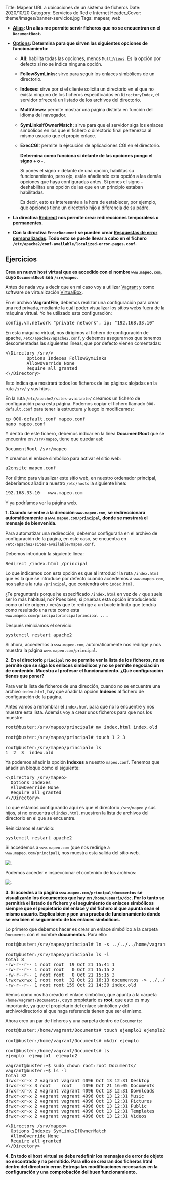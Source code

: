 Title: Mapear URL a ubicaciones de un sistema de ficheros
Date: 2020/10/20
Category: Servicios de Red e Internet
Header_Cover: theme/images/banner-servicios.jpg
Tags: mapear, web

- **[Alias](http://httpd.apache.org/docs/2.4/mod/mod_alias.html#alias): Un alias me permite servir ficheros que no se encuentran en el `DocumentRoot`.**

- **[Options](http://httpd.apache.org/docs/2.4/mod/core.html#options): Determina para que sirven las siguientes opciones de funcionamiento:**

    - **All:** habilita todas las opciones, menos `MultiViews`. Es la opción por defecto si no se indica ninguna opción.

    - **FollowSymLinks:** sirve para seguir los enlaces simbólicos de un directorio.

    - **Indexes:** sirve por si el cliente solicita un directorio en el que no exista ninguno de los ficheros especificados en `DirectoryIndex`, el servidor ofrecerá un listado de los archivos del directorio.

    - **MultiViews:** permite mostrar una página distinta en función del idioma del navegador.

    - **SymLinksIfOwnerMatch:** sirve para que el servidor siga los enlaces simbólicos en los que el fichero o directorio final pertenezca al mismo usuario que el propio enlace.

    - **ExecCGI:** permite la ejecución de aplicaciones CGI en el directorio.


      **Determina como funciona si delante de las opciones pongo el signo + o -.**

      Si pones el signo **+** delante de una opción, habilitas su funcionamiento, pero ojo, estás añadiendo esta opción a las demás opciones que haya configuradas antes. Si pones el signo **-** deshabilitas una opción de las que en un principio estaban habilitadas.

      Es decir, esto es interesante a la hora de establecer, por ejemplo, que opciones tiene un directorio hijo a diferencia de su padre.

- **La directiva [Redirect](http://httpd.apache.org/docs/2.4/mod/mod_alias.html#redirect) nos permite crear redirecciones temporaless o permanentes.**

- **Con la directiva `ErrorDocument` se pueden crear [Respuestas de error personalizadas](http://httpd.apache.org/docs/2.4/custom-error.html). Todo esto se puede llevar a cabo en el fichero `/etc/apache2/conf-available/localized-error-pages.conf`.**


## Ejercicios

**Crea un nuevo host virtual que es accedido con el nombre `www.mapeo.com`, cuyo `DocumentRoot` sea `/srv/mapeo`.**

Antes de nada voy a decir que en mi caso voy a utilizar [Vagrant](https://www.vagrantup.com/) y como software de virtualización [VirtualBox](https://www.virtualbox.org/).

En el archivo **VagrantFile**, debemos realizar una configuración para crear una red privada, mediante la cuál poder visualizar los sitios webs fuera de la máquina virtual. Yo he utilizado esta configuración:

<pre>
config.vm.network "private_network", ip: "192.168.33.10"
</pre>

En esta máquina virtual, nos dirigimos al fichero de configuración de apache, `/etc/apache2/apache2.conf`, y debemos asegurarnos que tenemos descomentadas las siguientes líneas, que por defecto vienen comentadas:

<pre>
<\Directory /srv/>
        Options Indexes FollowSymLinks
        AllowOverride None
        Require all granted
<\/Directory>
</pre>

Esto indica que mostrará todos los ficheros de las páginas alojadas en la ruta `/srv/` y sus hijos.

En la ruta `/etc/apache2/sites-available/` creamos un fichero de configuración para esta página. Podemos copiar el fichero llamado `000-default.conf` para tener la estructura y luego lo modificamos:

<pre>
cp 000-default.conf mapeo.conf
nano mapeo.conf
</pre>

Y dentro de este fichero, debemos indicar en la línea **DocumentRoot** que se encuentra en `/srv/mapeo`, tiene que quedar así:

<pre>
DocumentRoot /svr/mapeo
</pre>

Y creamos el enlace simbólico para activar el sitio web:

<pre>
a2ensite mapeo.conf
</pre>

Por último para visualizar este sitio web, en nuestro ordenador principal, deberíamos añadir a nuestro `/etc/hosts` la siguiente línea:

<pre>
192.168.33.10   www.mapeo.com
</pre>

Y ya podríamos ver la página web.

**1. Cuando se entre a la dirección `www.mapeo.com`, se redireccionará automáticamente a `www.mapeo.com/principal`, donde se mostrará el mensaje de bienvenida.**

Para automatizar una redirección, debemos configurarla en el archivo de configuración de la página, en este caso, se encuentra en `/etc/apache2/sites-available/mapeo.conf`.

Debemos introducir la siguiente línea:

<pre>
Redirect /index.html /principal
</pre>

Lo que indicamos con esta opción es que al introducir la ruta `/index.html` que es la que se introduce por defecto cuando accedemos a `www.mapeo.com`, nos salte a la ruta `/principal`, que contendrá otro `index.html`.

¿Te preguntarás porque he especificado `/index.html` en vez de `/` que suele ser lo más habitual, no? Pues bien, si pruebas esta opción introduciendo como url de origen `/` verás que te redirige a un bucle infinito que tendría como resultado una ruta como esta `www.mapeo.com/principalprincipalprincipal ...`.

Después reiniciamos el servicio:

<pre>
systemctl restart apache2
</pre>

Si ahora, accedemos a `www.mapeo.com`, automáticamente nos redirige y nos muestra la página `www.mapeo.com/principal`.

**2. En el directorio `principal` no se permite ver la lista de los ficheros, no se permite que se siga los enlaces simbólicos y no se permite negociación de contenido. Muestra al profesor el funcionamiento. ¿Qué configuración tienes que poner?**

Para ver la lista de ficheros de una dirección, cuando no se encuentre una archivo `index.html`, hay que añadir la opción **Indexes** al fichero de configuración de la página.

Antes vamos a renombrar el `index.html` para que no lo encuentre y nos muestre esta lista. Además voy a crear unos ficheros para que nos los muestre:

<pre>
root@buster:/srv/mapeo/principal# mv index.html index.old

root@buster:/srv/mapeo/principal# touch 1 2 3

root@buster:/srv/mapeo/principal# ls
1  2  3  index.old
</pre>

Ya podemos añadir la opción **Indexes** a nuestro `mapeo.conf`. Tenemos que añadir un bloque como el siguiente:

<pre>
<\Directory /srv/mapeo>
  Options Indexes
  AllowOverride None
  Require all granted
<\/Directory>
</pre>

Lo que estamos configurando aquí es que el directorio `/srv/mapeo` y sus hijos, si no encuentra el `index.html`, muestren la lista de archivos del directorio en el que se encuentre.

Reiniciamos el servicio:

<pre>
systemctl restart apache2
</pre>

Si accedemos a `www.mapeo.com` (que nos redirige a `www.mapeo.com/principal`), nos muestra esta salida del sitio web.

![.](images/sri_mapear_url_a_ubicaciones_de_un_sistema_de_ficheros/indexes.png)

Podemos acceder e inspeccionar el contenido de los archivos:

![.](images/sri_mapear_url_a_ubicaciones_de_un_sistema_de_ficheros/fichero1.png)

**3. Si accedes a la página `www.mapeo.com/principal/documentos` se visualizarán los documentos que hay en `/home/usuario/doc`. Por lo tanto se permitirá el listado de fichero y el seguimiento de enlaces simbólicos siempre que el propietario del enlace y del fichero al que apunta sean el mismo usuario. Explica bien y pon una prueba de funcionamiento donde se vea bien el seguimiento de los enlaces simbólicos.**

Lo primero que debemos hacer es crear un enlace simbólico a la carpeta `Documents` con el nombre **documentos**. Para ello:

<pre>
root@buster:/srv/mapeo/principal# ln -s ../../../home/vagrant/Documents/ documentos

root@buster:/srv/mapeo/principal# ls -l
total 8
-rw-r--r-- 1 root root  19 Oct 21 15:41 1
-rw-r--r-- 1 root root   0 Oct 21 15:15 2
-rw-r--r-- 1 root root   0 Oct 21 15:15 3
lrwxrwxrwx 1 root root  32 Oct 21 16:13 documentos -> ../../../home/vagrant/Documents/
-rw-r--r-- 1 root root 159 Oct 21 14:39 index.old
</pre>

Vemos como nos ha creado el enlace simbólico, que apunta a la carpeta `/home/vagrant/Documents/`, cuyo propietario es **root**, que esto es muy importante, ya que el propietario del enlace simbólico y del archivo/directorio al que haga referencia tienen que ser el mismo.

Ahora creo un par de ficheros y una carpeta dentro de `Documents`:

<pre>
root@buster:/home/vagrant/Documents# touch ejemplo1 ejemplo2

root@buster:/home/vagrant/Documents# mkdir ejemplo

root@buster:/home/vagrant/Documents# ls
ejemplo  ejemplo1  ejemplo2
</pre>



<pre>
vagrant@buster:~$ sudo chown root:root Documents/
vagrant@buster:~$ ls -l
total 32
drwxr-xr-x 2 vagrant vagrant 4096 Oct 13 12:31 Desktop
drwxr-xr-x 3 root    root    4096 Oct 21 16:05 Documents
drwxr-xr-x 2 vagrant vagrant 4096 Oct 13 12:31 Downloads
drwxr-xr-x 2 vagrant vagrant 4096 Oct 13 12:31 Music
drwxr-xr-x 2 vagrant vagrant 4096 Oct 13 12:31 Pictures
drwxr-xr-x 2 vagrant vagrant 4096 Oct 13 12:31 Public
drwxr-xr-x 2 vagrant vagrant 4096 Oct 13 12:31 Templates
drwxr-xr-x 2 vagrant vagrant 4096 Oct 13 12:31 Videos
</pre>

<pre>
<\Directory /srv/mapeo>
  Options Indexes SymLinksIfOwnerMatch
  AllowOverride None
  Require all granted
<\/Directory>
</pre>


**4. En todo el host virtual se debe redefinir los mensajes de error de objeto no encontrado y no permitido. Para ello se crearan dos ficheros html dentro del directorio error. Entrega las modificaciones necesarias en la configuración y una comprobación del buen funcionamiento.**

